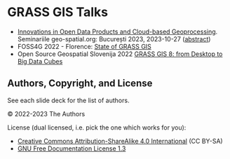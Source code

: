 # GRASS GIS Talks

* [Innovations in Open Data Products and Cloud-based Geoprocessing](https://htmlpreview.github.io/?https://github.com/neteler/grass-gis-talks-markus/blob/main/2023_bucharest_data_cloud.html#/). Seminariile geo-spatial.org: București 2023, 2023-10-27 ([abstract](https://pretalx.geo-spatial.org/seminar-bucuresti-2023/talk/ECRDVB/))
* FOSS4G 2022 - Florence: [State of GRASS GIS](https://neteler.github.io/grass-gis-talks-markus/foss4g2022.html)
* Open Source Geospatial Slovenija 2022  [GRASS GIS 8: from Desktop to Big Data Cubes](https://htmlpreview.github.io/?https://github.com/neteler/grass-gis-talks-markus/blob/main/osgeo_slovenia_grassgis2022.html#/)

## Authors, Copyright, and License

See each slide deck for the list of authors.

&copy; 2022-2023 The Authors

License (dual licensed, i.e. pick the one which works for you):
* [Creative Commons Attribution-ShareAlike 4.0 International](https://creativecommons.org/licenses/by-sa/4.0/) (CC BY-SA)
* [GNU Free Documentation License 1.3](https://www.gnu.org/licenses/fdl-1.3.en.html)
